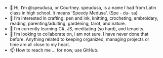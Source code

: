 - 👋 Hi, I’m @speudusa, or Courtney. speudusa, is a name I had from Latin class in high school.  It means 'Speedy Medusa'.  (Spe - du- sa)
- 👀 I’m interested in crafting: pen and ink, knitting, crocheting, embroidary, reading, parenting/adulting, gardening, tarot, and nature.  
- 🌱 I’m currently learning C#, JS, meditating (so hard), and tenacity.
- 💞️ I’m looking to collaborate on, i am not sure.  I have never done that before.  Anything related to keeping organized, managing projects or time are all close to my heart.
- 📫 How to reach me ... for now, use GitHub.  

<!---
speudusa/speudusa is a ✨ special ✨ repository because its `README.md` (this file) appears on your GitHub profile.
You can click the Preview link to take a look at your changes.
--->

